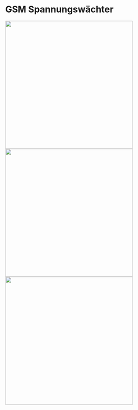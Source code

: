 # GSM Spannungswächter

<img src="https://github.com/jp112sdl/GSM_Spannungswaechter/blob/master/Images/sample1.jpg" width=400>
<img src="https://github.com/jp112sdl/GSM_Spannungswaechter/blob/master/Images/sample2.jpg" width=400>
<img src="https://github.com/jp112sdl/GSM_Spannungswaechter/blob/master/Images/wiring.png" width=400>
